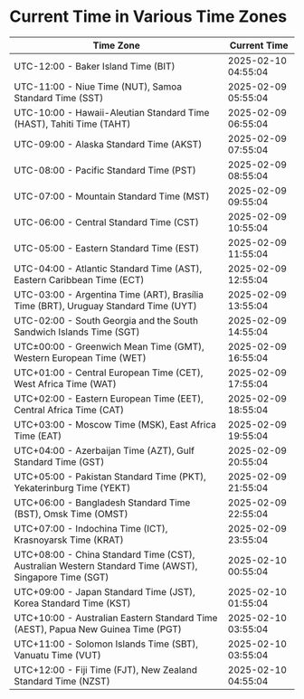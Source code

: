 # Current Time in Various Time Zones

| Time Zone | Current Time |
|-----------|--------------|
| UTC-12:00 - Baker Island Time (BIT) | 2025-02-10 04:55:04 |
| UTC-11:00 - Niue Time (NUT), Samoa Standard Time (SST) | 2025-02-09 05:55:04 |
| UTC-10:00 - Hawaii-Aleutian Standard Time (HAST), Tahiti Time (TAHT) | 2025-02-09 06:55:04 |
| UTC-09:00 - Alaska Standard Time (AKST) | 2025-02-09 07:55:04 |
| UTC-08:00 - Pacific Standard Time (PST) | 2025-02-09 08:55:04 |
| UTC-07:00 - Mountain Standard Time (MST) | 2025-02-09 09:55:04 |
| UTC-06:00 - Central Standard Time (CST) | 2025-02-09 10:55:04 |
| UTC-05:00 - Eastern Standard Time (EST) | 2025-02-09 11:55:04 |
| UTC-04:00 - Atlantic Standard Time (AST), Eastern Caribbean Time (ECT) | 2025-02-09 12:55:04 |
| UTC-03:00 - Argentina Time (ART), Brasília Time (BRT), Uruguay Standard Time (UYT) | 2025-02-09 13:55:04 |
| UTC-02:00 - South Georgia and the South Sandwich Islands Time (SGT) | 2025-02-09 14:55:04 |
| UTC±00:00 - Greenwich Mean Time (GMT), Western European Time (WET) | 2025-02-09 16:55:04 |
| UTC+01:00 - Central European Time (CET), West Africa Time (WAT) | 2025-02-09 17:55:04 |
| UTC+02:00 - Eastern European Time (EET), Central Africa Time (CAT) | 2025-02-09 18:55:04 |
| UTC+03:00 - Moscow Time (MSK), East Africa Time (EAT) | 2025-02-09 19:55:04 |
| UTC+04:00 - Azerbaijan Time (AZT), Gulf Standard Time (GST) | 2025-02-09 20:55:04 |
| UTC+05:00 - Pakistan Standard Time (PKT), Yekaterinburg Time (YEKT) | 2025-02-09 21:55:04 |
| UTC+06:00 - Bangladesh Standard Time (BST), Omsk Time (OMST) | 2025-02-09 22:55:04 |
| UTC+07:00 - Indochina Time (ICT), Krasnoyarsk Time (KRAT) | 2025-02-09 23:55:04 |
| UTC+08:00 - China Standard Time (CST), Australian Western Standard Time (AWST), Singapore Time (SGT) | 2025-02-10 00:55:04 |
| UTC+09:00 - Japan Standard Time (JST), Korea Standard Time (KST) | 2025-02-10 01:55:04 |
| UTC+10:00 - Australian Eastern Standard Time (AEST), Papua New Guinea Time (PGT) | 2025-02-10 03:55:04 |
| UTC+11:00 - Solomon Islands Time (SBT), Vanuatu Time (VUT) | 2025-02-10 03:55:04 |
| UTC+12:00 - Fiji Time (FJT), New Zealand Standard Time (NZST) | 2025-02-10 04:55:04 |
